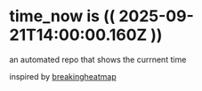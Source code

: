 # time_now is (( 2025-09-21T14:00:00.160Z ))

an automated repo that shows the currnent time

inspired by [breakingheatmap](https://github.com/breakingheatmap/breakingheatmap)